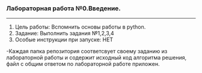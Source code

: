 ### Лабораторная работа №0.Введение. 
------------------------------------

1) Цель работы: Вспомнить основы работы в python.
2) Задание: Выполнить задания №1,2,3,4
3) Особые инструкции при запуске: НЕТ

-Каждая папка репозитория соответсвует своему заданию из лабораторной работы и содержит исходный код алгоритма решения, файл с общим ответом по лабораторной работе приложен. 
